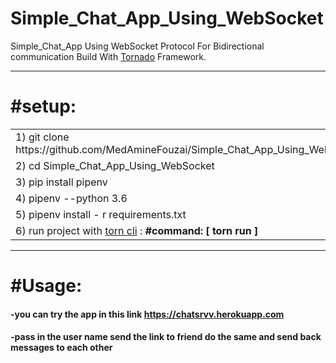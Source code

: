 # Simple_Chat_App_Using_WebSocket
<p>Simple_Chat_App Using WebSocket Protocol For Bidirectional communication Build With  <a href="https://www.tornadoweb.org/en/stable/">Tornado</a>  Framework.</p>
<hr>
<h1>#setup:</h1>
<table>
<tr>
<td> 1)  git clone https://github.com/MedAmineFouzai/Simple_Chat_App_Using_WebSocket </td>
</tr>
<tr>
<td> 2) cd Simple_Chat_App_Using_WebSocket</td>
</tr>
<tr>
<td> 3) pip install pipenv</td>
</tr>
</tr>
<td> 4) pipenv --python 3.6</td>
</tr>
<tr>
<td> 5) pipenv install - r requirements.txt</td>
</tr>
<tr>
  <td>
    6) run project with <a href="https://pypi.org/project/torn/">torn cli</a> : <b>#command: [ torn run ] </b>  </td>
 </tr>
</table>
<hr>
<h1>#Usage:</h1>
<h4>-you can try the app in this link <a href="https://chatsrvv.herokuapp.com">https://chatsrvv.herokuapp.com</a></h4>
<h4>-pass in the user name send the link to friend do the same and send back messages to each other </h4>
